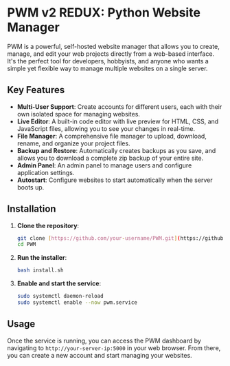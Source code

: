 # PWM v2 REDUX: Python Website Manager

PWM is a powerful, self-hosted website manager that allows you to create, manage, and edit your web projects directly from a web-based interface. It's the perfect tool for developers, hobbyists, and anyone who wants a simple yet flexible way to manage multiple websites on a single server.

## Key Features

* **Multi-User Support**: Create accounts for different users, each with their own isolated space for managing websites.
* **Live Editor**: A built-in code editor with live preview for HTML, CSS, and JavaScript files, allowing you to see your changes in real-time.
* **File Manager**: A comprehensive file manager to upload, download, rename, and organize your project files.
* **Backup and Restore**: Automatically creates backups as you save, and allows you to download a complete zip backup of your entire site.
* **Admin Panel**: An admin panel to manage users and configure application settings.
* **Autostart**: Configure websites to start automatically when the server boots up.

## Installation

1.  **Clone the repository**:
    ```bash
    git clone [https://github.com/your-username/PWM.git](https://github.com/your-username/PWM.git)
    cd PWM
    ```
2.  **Run the installer**:
    ```bash
    bash install.sh
    ```
3.  **Enable and start the service**:
    ```bash
    sudo systemctl daemon-reload
    sudo systemctl enable --now pwm.service
    ```

## Usage

Once the service is running, you can access the PWM dashboard by navigating to `http://your-server-ip:5000` in your web browser. From there, you can create a new account and start managing your websites.
